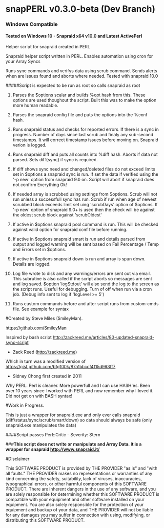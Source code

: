 # snapPERL v0.3.0-beta (Dev Branch)

### Windows Compatible
#### Tested on Windows 10 - Snapraid x64 v10.0 and Latest ActivePerl 

Helper script for snapraid created in PERL

 Snapraid helper script written in PERL. Enables automation using cron for your Array Syncs

 Runs sync commands and verifys data using scrub command. Sends alerts when are issues found
 and aborts where needed. Tested with snapraid 10.0
 
#####Script is expected to be run as root so calls snapraid as root

 1.  Parses the $options scalar and builds %opt hash from this. These options are used
     thoughout the script. Built this was to make the option more human readable.

 2.  Parses the snapraid config file and puts the options into the %conf hash.

 3.  Runs snapraid status and checks for reported errors. If there is a sync in progress.
     Number of days since last scrub and finaly any sub-second timestamps. It will correct
     timestamp issues before moving on. Snapraid verion is logged.

 4.  Runs snapraid diff and puts all counts into %diff hash. Aborts if data not parsed.
     Sets diff{sync} if sync is required.

 5.  If diff shows sync need and changed/deleted files do not exceed limits set in $options
     a snapraid sync is run. If set the data if verified using the '-p new' option from
     snapraid 9.0 on. Script will abort if snapraid does not confirm Everything Ok!

 6.  If needed array is scrubbed using settings from $options. Scrub will not run unless a
     successfull sync has run. Scrub if run when age of newest scrubbed block exceeds limit
     set uing 'scrubDays' option of $options. If '-p new' option of snapraid 9.0+ is used then
     the check will be against the oldest scrub block against 'scrubOldest'

 7.  If active in $options snapraid pool command is run. This will be checked against valid
     option for snapraid conf file before running.

 8.  If active in $options snapraid smart is run and details parsed from output and logged
     warning will be sent based on Fail Percentage / Temp and Errors set in $options.

 9.  If active in $options snapraid down is run and array is spun down. Details are logged.

 10. Log file wrote to disk and any warnings/errors are sent out via email. This subrutine is 
     also called if the script aborts so messages are sent and log saved. $option 'logStdout'
     will also send the log to the screen as the script runs. Useful for debugging. Turn of
     off when run via a cron job. (Debug info sent to log if 'logLevel >= 5')

 11. Runs custom commands before and after script runs from custom-cmds file. See example for syntax



#Created by Steve Miles (SmileyMan). 

https://github.com/SmileyMan

Inspired by bash script http://zackreed.me/articles/83-updated-snapraid-sync-script 
- Zack Reed (http://zackreed.me)

Which in turn was a modified version of https://gist.github.com/bfg100k/87a1bbccf4f15d963ff7 
- Sidney Chong first created in 2011

Why PERL. Perl is cleaner. More powerfull and I can use HASH'es. Been over 10 years since
I worked with PERL and now remember why I loved it. Did not get on with BASH syntax!

#Work in Progress.

This is just a wrapper for snapraid.exe
and only ever calls snapraid (diff/status/sync/scrub/smart/down) so data should always be safe
(only snapraid.exe manipulates the data)

####Script passes Perl::Critic - Severity: Stern

###__This script does not write or manipulate and Array Data. It is a wrapper for snapraid http://www.snapraid.it/__

#Disclaimer

This SOFTWARE PRODUCT is provided by THE PROVIDER "as is" and "with all faults." 
THE PROVIDER makes no representations or warranties of any kind concerning the safety, 
suitability, lack of viruses, inaccuracies, typographical errors, or other harmful 
components of this SOFTWARE PRODUCT. There are inherent dangers in the use of any software,
and you are solely responsible for determining whether this SOFTWARE PRODUCT is compatible
with your equipment and other software installed on your equipment. You are also solely
responsible for the protection of your equipment and backup of your data, and THE PROVIDER
will not be liable for any damages you may suffer in connection with using, modifying, or 
distributing this SOFTWARE PRODUCT. 

